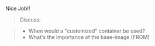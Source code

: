 Nice Job!!

> Discuss: 

> - When would a "customized" container be used?
> - What's the importance of the base-image (FROM)
> 
